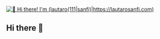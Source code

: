 [<img src="https://raw.githubusercontent.com/lautarosanfi/lautarosanfi/main/intro (1).gif" alt="👋 Hi there! I'm (lautaro(111|sanfi)|https://lautarosanfi.com)" title="👋 Hi there! I'm (lautaro(111|sanfi)|https://lautarosanfi.com)"/>](https://lautarosanfi.com/)
## Hi there 👋

<!--
**lautarosanfi/lautarosanfi** is a ✨ _special_ ✨ repository because its `README.md` (this file) appears on your GitHub profile.

Here are some ideas to get you started:

- 🔭 I’m currently working on ...
- 🌱 I’m currently learning ...
- 👯 I’m looking to collaborate on ...
- 🤔 I’m looking for help with ...
- 💬 Ask me about ...
- 📫 How to reach me: ...
- 😄 Pronouns: ...
- ⚡ Fun fact: ...
-->
